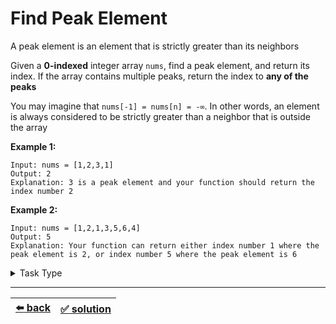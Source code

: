 # Find Peak Element

A peak element is an element that is strictly greater than its neighbors

Given a __0-indexed__ integer array `nums`, find a peak element, and return its index. If the array contains multiple peaks, return the index to __any of the peaks__

You may imagine that `nums[-1] = nums[n] = -∞`. In other words, an element is always considered to be strictly greater than a neighbor that is outside the array

__Example 1:__

```
Input: nums = [1,2,3,1]
Output: 2
Explanation: 3 is a peak element and your function should return the index number 2
```

__Example 2:__

```
Input: nums = [1,2,1,3,5,6,4]
Output: 5
Explanation: Your function can return either index number 1 where the peak element is 2, or index number 5 where the peak element is 6
```

<details>

<summary>Task Type</summary>

- __`One Pointer One Array`__
  <details>

  <summary><i><b><code>Iterate an array</code></b></i></summary>

    The Approach is simply that we iterate an array using one pointer and get the solution

    To solve this particular task we need to compare the element to its neighbors

    __Note:__ "pointer" is when we save number to a variable like `i` and use `i` as an index of the array and increment or decrement `i` per iteration, the `i` variable is thus called a _pointer_

    __Note:__ just to be clear, "iteration" is the code that runs inside the braces of the for-loop or while-loop (each time the same code is run but with different values of the variable `i` (pointer) for example starting at 0 and ending with the index of the last element of the array)

    __Note:__ just to be clear, when we say "iterate an array" it means go over all the elements of the array (for example in the for-loop)

    We have already seen a kindred task called [Love Triangle](../../cheatsheet/love-triangles.js). To solve that task we also simply iterate an array (and do certain things as we iterate it of course)

    __Note:__ in the Love Triangle task we employ the Approach _`Use values as indexes`_ where we use _values_ of elements of the array as _indexes_ (in order to check if there is a cycle)

    __Note:__ we have already seen a lot of tasks of the `One Pointer One Array` Task Type:
    - [Palindrome](../../1\)%20Task%20Challanges.md#3-palindrome)
    - [Stringo Reverso](../../1\)%20Task%20Challanges.md#17-stringo-reverso)
    - [Reverse Word Order](../../1\)%20Task%20Challanges.md#18-reverse-word-order)
    - [Reverse Words In Place](../../1\)%20Task%20Challanges.md#19-reverse-words-in-place)

  </details>

</details>

---

| [:arrow_left: back](../task-type.md) | [:white_check_mark: solution](./solution.js) |
| :---: | :---: |
